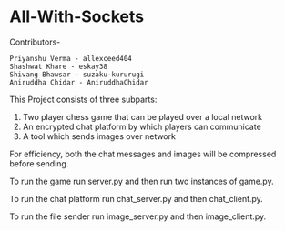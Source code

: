 # All-With-Sockets

Contributors-

    Priyanshu Verma - allexceed404
    Shashwat Khare - eskay38
    Shivang Bhawsar - suzaku-kururugi
    Aniruddha Chidar - AniruddhaChidar
    
    
This Project consists of three subparts:
1. Two player chess game that can be played over a local network
2. An encrypted chat platform by which players can communicate
3. A tool which sends images over network

For efficiency, both the chat messages and images will be compressed before sending.


To run the game run server.py and then run two instances of game.py.

To run the chat platform run chat_server.py and then chat_client.py.

To run the file sender run image_server.py and then image_client.py.
